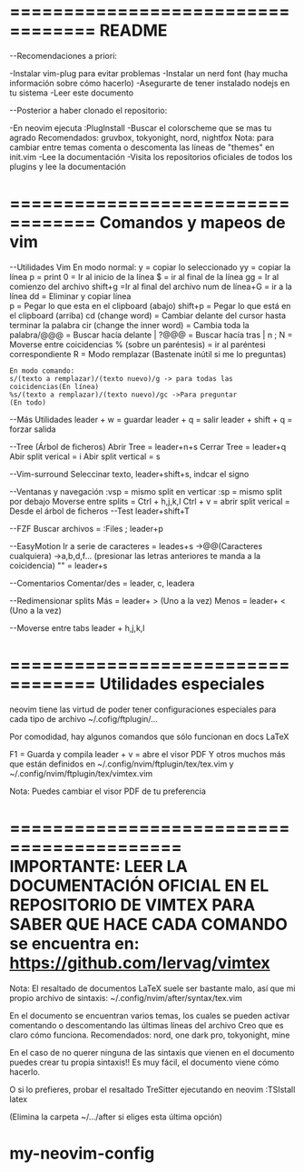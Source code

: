 ==================================
README
==================================

--Recomendaciones a priori:

-Instalar vim-plug para evitar problemas
-Instalar un nerd font (hay mucha información sobre cómo hacerlo)
-Asegurarte de tener instalado nodejs en tu sistema
-Leer este documento

--Posterior a haber clonado el repositorio:

-En neovim ejecuta :PlugInstall
-Buscar el colorscheme que se mas tu agrado
		Recomendados: gruvbox, tokyonight, nord, nightfox
		Nota: para cambiar entre temas comenta o descomenta las líneas de "themes" en init.vim
-Lee la documentación
-Visita los repositorios oficiales de todos los plugins y lee la documentación

==================================
Comandos y mapeos de vim
==================================

--Utilidades Vim
	En modo normal:
	y = copiar lo seleccionado
	yy = copiar la línea
	p = print
	0 = Ir al inicio de la línea
	$ = ir al final de la línea
	gg = Ir al comienzo del archivo
  shift+g =Ir al final del archivo
	num de línea+G = ir a la línea
	dd = Eliminar y copiar línea	
	p = Pegar lo que esta en el clipboard (abajo)
	shift+p = Pegar lo que está en el clipboard (arriba)
	cd (change word) = Cambiar delante del cursor hasta terminar la palabra
	cir (change the inner word) = Cambia toda la palabra/@@@ = Buscar hacía delante |
	?@@@ = Buscar hacía tras 		| n ; N  = Moverse entre coicidencias
	% (sobre un paréntesis) = ir al paréntesi correspondiente
	R = Modo remplazar (Bastenate inútil si me lo preguntas)
	
	En modo comando:
	s/(texto a remplazar)/(texto nuevo)/g -> para todas las coicidencias(En línea)
	%s/(texto a remplazar)/(texto nuevo)/gc ->Para preguntar            (En todo)

--Más Utilidades
	leader + w = guardar
	leader + q = salir
	leader + shift + q = forzar salida


--Tree (Árbol de ficheros)
	Abrir Tree = leader+n+s
	Cerrar Tree =	 leader+q
	Abir split verical = i
	Abir split vertical = s

--Vim-surround
	Seleccinar texto, leader+shift+s, indcar el signo

--Ventanas y navegación
	:vsp = mismo split en verticar
	:sp = mismo split por debajo
	Moverse entre splits = Ctrl + h,j,k,l
  Ctrl + v = abrir split verical = Desde el árbol de ficheros
--Test
	leader+shift+T

--FZF
	Buscar archivos = :Files ; leader+p

--EasyMotion
	Ir a serie de caracteres = leades+s ->@@(Caracteres cualquiera) ->a,b,d,f... (presionar las letras anteriores te manda a la coicidencia)
	 "" = leader+s

--Comentarios
	Comentar/des = leader, c, leadera    

--Redimensionar splits
	Más = leader+ > (Uno a la vez)
	Menos = leader+ < (Uno a la vez)

--Moverse entre tabs
	leader + h,j,k,l



==================================
      Utilidades especiales
==================================

neovim tiene las virtud de poder tener configuraciones especiales para cada tipo de archivo
~/.cofig/ftplugin/...

Por comodidad, hay algunos comandos que sólo funcionan en docs LaTeX

F1 = Guarda y compila
leader + v = abre el visor PDF
Y otros muchos más que están definidos en ~/.config/nvim/ftplugin/tex/tex.vim y ~/.config/nvim/ftplugin/tex/vimtex.vim

Nota:
Puedes cambiar el visor PDF de tu preferencia

==========================================
IMPORTANTE: 
LEER LA DOCUMENTACIÓN OFICIAL EN EL REPOSITORIO DE VIMTEX PARA SABER QUE HACE CADA COMANDO
se encuentra en: https://github.com/lervag/vimtex
==========================================

Nota: 
El resaltado de documentos LaTeX suele ser bastante malo, así que mi propio archivo de sintaxis:
~/.config/nvim/after/syntax/tex.vim

En el documento se encuentran varios temas, los cuales se pueden activar comentando o descomentando las últimas líneas del archivo
Creo que es claro cómo funciona. 
Recomendados: nord, one dark pro, tokyonight, mine 

En el caso de no querer ninguna de las sintaxis que vienen en el documento puedes crear tu propia sintaxis!!
Es muy fácil, el documento viene cómo hacerlo.

O si lo prefieres, probar el resaltado TreSitter ejecutando en neovim
:TSIstall latex 

(Elimina la carpeta ~/.../after si eliges esta última opción)

# my-neovim-config
